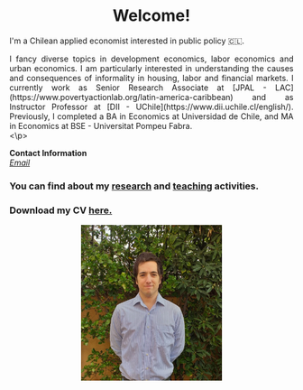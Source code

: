 
# <center> Welcome! </center>
I'm a Chilean applied economist interested in public policy 🇨🇱.<br>
 <p align="justify">
I fancy diverse topics in development economics, labor economics and urban economics. 
I am particularly interested in understanding the causes and consequences of informality in housing, labor 
and financial markets. I currently work as Senior Research 
Associate at [JPAL - LAC](https://www.povertyactionlab.org/latin-america-caribbean) and as 
Instructor Professor at [DII - UChile](https://www.dii.uchile.cl/english/). Previously, I completed a BA 
in Economics at Universidad de Chile, and MA in Economics at BSE - Universitat Pompeu Fabra.<br> <\p>


<b>Contact Information</b> <br>
<i> [Email](mailto:mreyesl@fen.uchile.cl) </i> <br>

### You can find about my [research](https://mreyeslabbe.github.io/research/) and [teaching](https://mreyeslabbe.github.io/teaching/) activities.

### Download my CV <a href="/docs/assets/CV_MRL.pdf" target="_blank">here.</a>

<center> <img src="/docs/assets/profile_pic.jpeg" width="250"/> </center>


